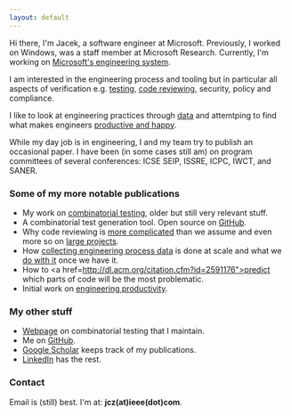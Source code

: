 ```yaml
---
layout: default
---
```


Hi there, I'm Jacek, a software engineer at Microsoft. Previously, I worked on Windows, was a staff member at Microsoft Research. Currently, I'm working on <a href="https://www.microsoft.com/en-us/research/project/tools-for-software-engineers/">Microsoft's engineering system</a>.

I am interested in the engineering process and tooling but in particular all aspects of verification e.g. 
<a href="http://citeseerx.ist.psu.edu/viewdoc/download?doi=10.1.1.104.1145&rep=rep1&type=pdf">testing</a>, 
<a href="https://www.microsoft.com/en-us/research/wp-content/uploads/2015/05/PID3556473.pdf">code reviewing</a>,
security,
policy and compliance.

I like to look at engineering practices through <a href="https://ieeexplore.ieee.org/abstract/document/6509369/">data</a> and attemtping to find what makes engineers <a href="http://chisel.cs.uvic.ca/pubs/storey-TSE2019.pdf">productive and happy</a>.

While my day job is in engineering, I and my team try to publish an occasional paper. I have been (in some cases still am) on program committees of several conferences: ICSE SEIP, ISSRE, ICPC, IWCT, and SANER.

### Some of my more notable publications
* My work on <a href="http://citeseerx.ist.psu.edu/viewdoc/download?doi=10.1.1.104.1145&rep=rep1&type=pdf">combinatorial testing</a>, older but still very relevant stuff.
* A combinatorial test generation tool. Open source on <a href="https://github.com/microsoft/pict">GitHub</a>.
* Why code reviewing is <a href="https://www.microsoft.com/en-us/research/wp-content/uploads/2015/05/PID3556473.pdf">more complicated</a> than we assume and even more so on <a href="https://www.michaelagreiler.com/wp-content/uploads/2019/03/Code-Reviewing-in-the-Trenches-Understanding-Challenges-Best-Practices-and-Tool-Needs.pdf">large projects</a>.
* How <a href="https://ieeexplore.ieee.org/abstract/document/6509369/">collecting engineering process data</a> is done at scale and what we <a href="https://www.sciencedirect.com/science/article/pii/B9780124115194000136"> do with it</a> once we have it.             
* How to <a href=http://dl.acm.org/citation.cfm?id=2591176">predict which parts of code</a> will be the most problematic.
* Initial work on <a href="http://chisel.cs.uvic.ca/pubs/storey-TSE2019.pdf">engineering productivity</a>.

### My other stuff
* <a href="http://www.pairwise.org">Webpage</a> on combinatorial testing that I maintain.
* Me  on <a href="https://www.github.com/jaccz">GitHub</a>.
* <a href="https://scholar.google.com/citations?user=N-Rt0AgAAAAJ&hl=en&oi=ao">Google Scholar</a> keeps track of my publications.
* <a href="https://www.linkedin.com/in/jacekcz/">LinkedIn</a> has the rest.

### Contact
Email is (still) best. I'm at: <b>jcz(at)ieee(dot)com</b>.
